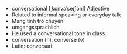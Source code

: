 - conversational [ˌkɒnvəˈseɪʃənl] Adjective  
- Related to informal speaking or everyday talk  
- Mang tính trò chuyện  
- umgangssprachlich  
- He used a conversational tone in class.  
- conversation (n), converse (v)  
- Latin: conversari